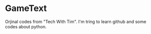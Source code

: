 # GameText
Orjinal codes from "Tech With Tim".
I'm tring to learn github and some codes about python. 
